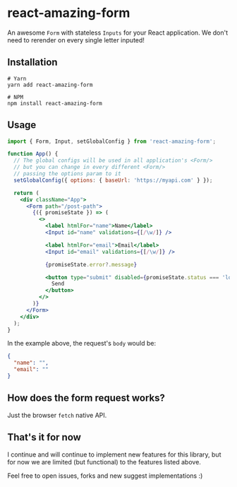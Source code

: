 # react-amazing-form

An awesome `Form` with stateless `Inputs` for your React application.
We don't need to rerender on every single letter inputed!

## Installation

```
# Yarn
yarn add react-amazing-form

# NPM
npm install react-amazing-form
```

## Usage

```jsx
import { Form, Input, setGlobalConfig } from 'react-amazing-form';

function App() {
  // The global configs will be used in all application's <Form/>
  // but you can change in every different <Form/>
  // passing the options param to it
  setGlobalConfig({ options: { baseUrl: 'https://myapi.com' } });

  return (
    <div className="App">
      <Form path="/post-path">
        {({ promiseState }) => (
          <>
            <label htmlFor="name">Name</label>
            <Input id="name" validations={[/\w/]} />

            <label htmlFor="email">Email</label>
            <Input id="email" validations={[/\w/]} />

            {promiseState.error?.message}

            <button type="submit" disabled={promiseState.status === 'loading'}>
              Send
            </button>
          </>
        )}
      </Form>
    </div>
  );
}
```

In the example above, the request's `body` would be:

```json
{
  "name": "",
  "email": ""
}
```

## How does the form request works?

Just the browser `fetch` native API.

## That's it for now

I continue and will continue to implement new features for this library, but for now we are limited (but functional) to the features listed above.

Feel free to open issues, forks and new suggest implementations :)
